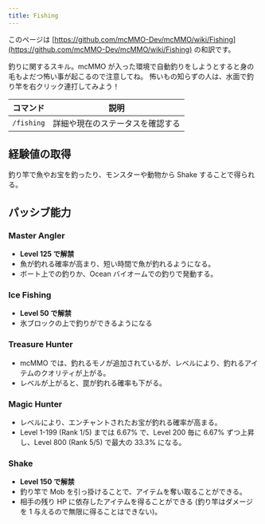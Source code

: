 ```yaml
---
title: Fishing
---
```


このページは [https://github.com/mcMMO-Dev/mcMMO/wiki/Fishing](https://github.com/mcMMO-Dev/mcMMO/wiki/Fishing) の和訳です。

釣りに関するスキル。mcMMO が入った環境で自動釣りをしようとすると身の毛もよだつ怖い事が起こるので注意してね。
怖いもの知らずの人は、水面で釣り竿を右クリック連打してみよう！

|コマンド|説明|
|:------:|:--:|
|`/fishing`|詳細や現在のステータスを確認する|

## 経験値の取得

釣り竿で魚やお宝を釣ったり、モンスターや動物から Shake することで得られる。

## パッシブ能力

### Master Angler
  * **Level 125 で解禁**
  * 魚が釣れる確率が高まり、短い時間で魚が釣れるようになる。
  * ボート上での釣りか、Ocean バイオームでの釣りで発動する。

### Ice Fishing
  * **Level 50 で解禁**
  * 氷ブロックの上で釣りができるようになる


### Treasure Hunter
  * mcMMO では、釣れるモノが追加されているが、レベルにより、釣れるアイテムのクオリティが上がる。
  * レベルが上がると、罠が釣れる確率も下がる。

### Magic Hunter
  * レベルにより、エンチャントされたお宝が釣れる確率が高まる。
  * Level 1-199 (Rank 1/5) までは 6.67% で、Level 200 毎に 6.67% ずつ上昇し、Level 800 (Rank 5/5) で最大の 33.3% になる。

### Shake
  * **Level 150 で解禁**
  * 釣り竿で Mob を引っ掛けることで、アイテムを奪い取ることができる。
  * 相手の残り HP に依存したアイテムを得ることができる (釣り竿はダメージを 1 与えるので無限に得ることはできない)。


